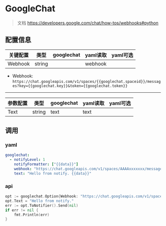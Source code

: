 # GoogleChat

> 文档 https://developers.google.com/chat/how-tos/webhooks#python

## 配置信息

| 关键配置    | 类型     | googlechat | yaml读取  | yaml可选 |
|---------|--------|------------|---------|--------|
| Webhook | string |            | webhook |        |

- Webhook: `https://chat.googleapis.com/v1/spaces/{{googlechat.spaceid}}/messages?key={{googlechat.key}}&token={{googlechat.token}}`

---

| 参数配置 | 类型     | googlechat | yaml读取 | yaml可选 |
|------|--------|------------|--------|--------|
| Text | string | text       | text   |        |

## 调用
### yaml

```yaml
googlechat:
  - notifyLevel: 1
    notifyFormatter: ["{{data}}"]
    webhook: "https://chat.googleapis.com/v1/spaces/AAAAxxxxxxx/messages?key=AIzaSyDdI0xxxxxxx&token=BBSS0tJT_7BVGSxxxxxxx"
    text: "Hello from notify. {{data}}"
```

### api

```go
opt := googlechat.Option{Webhook: "https://chat.googleapis.com/v1/spaces/AAAAxxxxxxx/messages?key=AIzaSyDdI0xxxxxxx&token=BBSS0tJT_7BVGSxxxxxxx"}
opt.Text = "Hello from notify."
err := opt.ToNotifier().Send(nil)
if err != nil {
    fmt.Println(err)
}
```